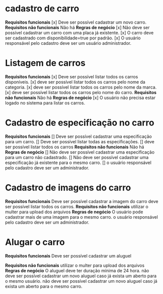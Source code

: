 # cadastro de carro

**Requisitos funcionais**
[x] Deve ser possível cadastrar um novo carro.
**Requisitos não funcionais**
Não há
**Regras de negócio**
[x] Não deve ser possível cadastrar um carro com uma placa já existente.
[x] O carro deve ser cadastrado com disponibilidade=true por padrão.
[x] O usuário responsável pelo cadastro deve ser um usuário administrador.

# Listagem de carros

**Requisitos funcionais**
[x] Deve ser possível listar todos os carros disponíveis.
[x] deve ser possível listar todos os carros pelo nome da categoria.
[x] deve ser possível listar todos os carros pelo nome da marca.
[x] deve ser possível listar todos os carros pelo nome do carro.
**Requisitos não funcionais**
Não há
**Regras de negócio**
[x] O usuário não precisa estar logado no sistema para listar os carros.

# Cadastro de especificação no carro

**Requisitos funcionais**
[] Deve ser possível cadastrar uma especificação para um carro.
[] Deve ser possível listar todas as especificações.
[] deve ser possível listar todos os carros
**Requisitos não funcionais**
Não há
**Regras de negócio**
[] Não deve ser possível cadastrar uma especificação para um carro não cadastrado.
[] Não deve ser possível cadastrar uma especificação já existente para o mesmo carro.
[] o usuário responsável pelo cadastro deve ser um administrador.

# Cadastro de imagens do carro

**Requisitos funcionais**
Deve ser possível cadastrar a imagem do carro
deve ser possível listar todos os carros.
**Requisitos não funcionais**
utilizar o multer para upload dos arquivos
**Regras de negócio**
O usuário pode cadastrar mais de uma imagem para o mesmo carro.
o usuário responsável pelo cadastro deve ser um administrador.

# Alugar o carro

**Requisitos funcionais**
Deve ser possível cadastrar um aluguel

**Requisitos não funcionais**
utilizar o multer para upload dos arquivos
**Regras de negócio**
O aluguel deve ter duração mínima de 24 hora.
não deve ser possível cadastrar um novo aluguel caso já exista um aberto para o mesmo usuário.
não deve ser possível cadastrar um novo aluguel caso já exista um aberto para o mesmo carro.
